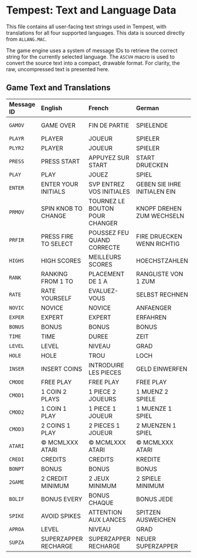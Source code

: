 # Tempest: Text and Language Data

This file contains all user-facing text strings used in Tempest, with translations for all four supported languages. This data is sourced directly from `ALLANG.MAC`.

The game engine uses a system of message IDs to retrieve the correct string for the currently selected language. The `ASCVH` macro is used to convert the source text into a compact, drawable format. For clarity, the raw, uncompressed text is presented here.

## Game Text and Translations

| Message ID | English | French | German | Spanish |
| :--- | :--- | :--- | :--- | :--- |
| `GAMOV` | GAME OVER | FIN DE PARTIE | SPIELENDE | JUEGO TERMINADO |
| `PLAYR` | PLAYER | JOUEUR | SPIELER | JUGADOR |
| `PLYR2` | PLAYER | JOUEUR | SPIELER | JUGADOR |
| `PRESS` | PRESS START | APPUYEZ SUR START | START DRUECKEN | PULSAR START |
| `PLAY` | PLAY | JOUEZ | SPIEL | JUEGUE |
| `ENTER` | ENTER YOUR INITIALS | SVP ENTREZ VOS INITIALES | GEBEN SIE IHRE INITIALEN EIN | ENTRE SUS INICIALES |
| `PRMOV` | SPIN KNOB TO CHANGE | TOURNEZ LE BOUTON POUR CHANGER | KNOPF DREHEN ZUM WECHSELN | GIRE LA PERILLA PARA CAMBIAR |
| `PRFIR` | PRESS FIRE TO SELECT | POUSSEZ FEU QUAND CORRECTE | FIRE DRUECKEN WENN RICHTIG | OPRIMA FIRE PARA SELECCIONAR |
| `HIGHS` | HIGH SCORES | MEILLEURS SCORES | HOECHSTZAHLEN | RECORDS |
| `RANK` | RANKING FROM 1 TO | PLACEMENT DE 1 A | RANGLISTE VON 1 ZUM | RANKING DE 1 A |
| `RATE` | RATE YOURSELF | EVALUEZ-VOUS | SELBST RECHNEN | CALIFIQUESE |
| `NOVIC` | NOVICE | NOVICE | ANFAENGER | NOVICIO |
| `EXPER` | EXPERT | EXPERT | ERFAHREN | EXPERTO |
| `BONUS` | BONUS | BONUS | BONUS | BONUS |
| `TIME` | TIME | DUREE | ZEIT | TIEMPO |
| `LEVEL` | LEVEL | NIVEAU | GRAD | NIVEL |
| `HOLE` | HOLE | TROU | LOCH | HOYO |
| `INSER` | INSERT COINS | INTRODUIRE LES PIECES | GELD EINWERFEN | INSERTE FICHAS |
| `CMODE` | FREE PLAY | FREE PLAY | FREE PLAY | FREE PLAY |
| `CMOD1` | 1 COIN 2 PLAYS | 1 PIECE 2 JOUEURS | 1 MUENZ 2 SPIELE | 1 MONEDA 2 JUEGOS |
| `CMOD2` | 1 COIN 1 PLAY | 1 PIECE 1 JOUEUR | 1 MUENZE 1 SPIEL | 1 MONEDA 1 JUEGO |
| `CMOD3` | 2 COINS 1 PLAY | 2 PIECES 1 JOUEUR | 2 MUENZEN 1 SPIEL | 2 MONEDAS 1 JUEGO |
| `ATARI` | © MCMLXXX ATARI | © MCMLXXX ATARI | © MCMLXXX ATARI | © MCMLXXX ATARI |
| `CREDI` | CREDITS | CREDITS | KREDITE | CREDITOS |
| `BONPT` | BONUS | BONUS | BONUS | BONUS |
| `2GAME` | 2 CREDIT MINIMUM | 2 JEUX MINIMUM | 2 SPIELE MINIMUM | 2 JUEGOS MINIMO |
| `BOLIF` | BONUS EVERY | BONUS CHAQUE | BONUS JEDE | BONUS CADA |
| `SPIKE` | AVOID SPIKES | ATTENTION AUX LANCES | SPITZEN AUSWEICHEN | EVITE LAS PUNTAS |
| `APROA` | LEVEL | NIVEAU | GRAD | NIVEL |
| `SUPZA` | SUPERZAPPER RECHARGE | SUPERZAPPER RECHARGE | NEUER SUPERZAPPER | NUEVO SUPERZAPPER | 